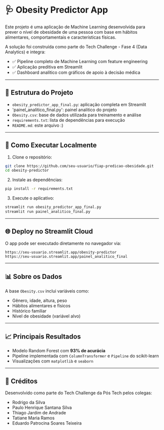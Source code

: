 
# 🩺 Obesity Predictor App

Este projeto é uma aplicação de Machine Learning desenvolvida para prever o nível de obesidade de uma pessoa com base em hábitos alimentares, comportamentais e características físicas.

A solução foi construída como parte do Tech Challenge - Fase 4 (Data Analytics) e integra:

- ✅ Pipeline completo de Machine Learning com feature engineering
- ✅ Aplicação preditiva em Streamlit
- ✅ Dashboard analítico com gráficos de apoio à decisão médica

---

## 📁 Estrutura do Projeto

- `obesity_predictor_app_final.py`: aplicação completa em Streamlit
- 'painel_analitico_final.py': painel analitico do projeto
- `Obesity.csv`: base de dados utilizada para treinamento e análise
- `requirements.txt`: lista de dependências para execução
- `README.md`: este arquivo :)

---

## 🚀 Como Executar Localmente

1. Clone o repositório:
```bash
git clone https://github.com/seu-usuario/fiap-predicao-obesidade.git
cd obesity-predictor
```

2. Instale as dependências:
```bash
pip install -r requirements.txt
```

3. Execute o aplicativo:
```bash
streamlit run obesity_predictor_app_final.py
streamlit run painel_analitico_final.py
```

---

## 🌐 Deploy no Streamlit Cloud

O app pode ser executado diretamente no navegador via:
```
https://seu-usuario.streamlit.app/obesity-predictor
https://seu-usuario.streamlit.app/painel_analitico_final
```

---

## 📊 Sobre os Dados

A base `Obesity.csv` inclui variáveis como:

- Gênero, idade, altura, peso
- Hábitos alimentares e físicos
- Histórico familiar
- Nível de obesidade (variável alvo)

---

## 📈 Principais Resultados

- Modelo Random Forest com **93% de acurácia**
- Pipeline implementada com `ColumnTransformer` e `Pipeline` do scikit-learn
- Visualizações com `matplotlib` e `seaborn`

---

## 🧠 Créditos

Desenvolvido como parte do Tech Challenge da Pós Tech pelos colegas: 
- Rodrigo da Silva
- Paulo Henrique Santana Silva
- Thiago Jardim de Andrade
- Tatiane Maria Ramos
- Eduardo Patrocina Soares Teixeira
